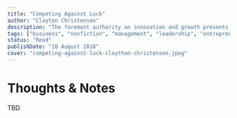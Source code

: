 ```yaml
---
title: "Competing Against Luck"
author: "Clayton Christensen"
description: "The foremost authority on innovation and growth presents a path-breaking book every company needs to transform innovation from a game of chance to one in which they develop products and services customers not only want to buy, but are willing to pay premium prices for."
tags: ["business", "nonfiction", "management", "leadership", "entrepreneurship"]
status: "Read"
publishDate: "10 August 2018"
cover: "competing-against-luck-claython-christensen.jpeg"
---
```


# Thoughts & Notes

TBD
